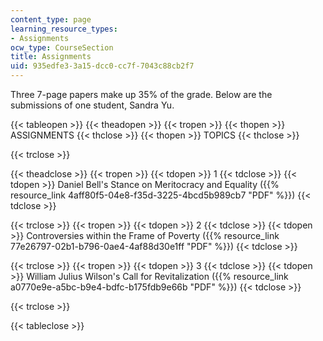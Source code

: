 ```yaml
---
content_type: page
learning_resource_types:
- Assignments
ocw_type: CourseSection
title: Assignments
uid: 935edfe3-3a15-dcc0-cc7f-7043c88cb2f7
---
```


Three 7-page papers make up 35% of the grade. Below are the submissions of one student, Sandra Yu.

{{< tableopen >}}
{{< theadopen >}}
{{< tropen >}}
{{< thopen >}}
ASSIGNMENTS
{{< thclose >}}
{{< thopen >}}
TOPICS
{{< thclose >}}

{{< trclose >}}

{{< theadclose >}}
{{< tropen >}}
{{< tdopen >}}
1
{{< tdclose >}}
{{< tdopen >}}
Daniel Bell's Stance on Meritocracy and Equality ({{% resource_link 4aff80f5-04e8-f35d-3225-4bcd5b989cb7 "PDF" %}})
{{< tdclose >}}

{{< trclose >}}
{{< tropen >}}
{{< tdopen >}}
2
{{< tdclose >}}
{{< tdopen >}}
Controversies within the Frame of Poverty ({{% resource_link 77e26797-02b1-b796-0ae4-4af88d30e1ff "PDF" %}})
{{< tdclose >}}

{{< trclose >}}
{{< tropen >}}
{{< tdopen >}}
3
{{< tdclose >}}
{{< tdopen >}}
William Julius Wilson's Call for Revitalization ({{% resource_link a0770e9e-a5bc-b9e4-bdfc-b175fdb9e66b "PDF" %}})
{{< tdclose >}}

{{< trclose >}}

{{< tableclose >}}